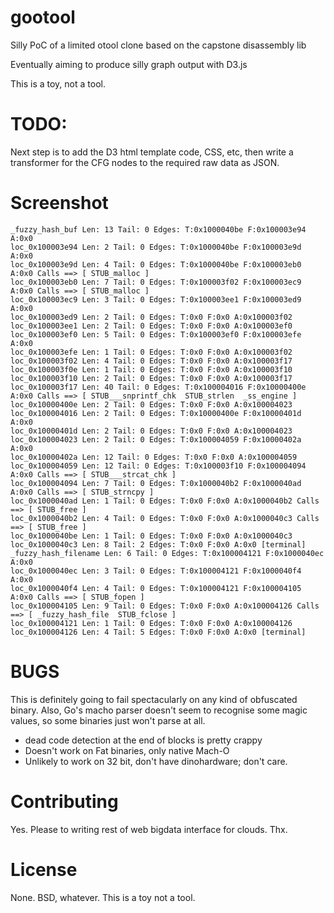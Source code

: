 gootool
=======

Silly PoC of a limited otool clone based on the capstone disassembly lib

Eventually aiming to produce silly graph output with D3.js

This is a toy, not a tool.

TODO:
=======

Next step is to add the D3 html template code, CSS, etc, then write a transformer for the CFG nodes to the required raw data as JSON.

Screenshot
=======

```
_fuzzy_hash_buf Len: 13 Tail: 0 Edges: T:0x1000040be F:0x100003e94 A:0x0
loc_0x100003e94 Len: 2 Tail: 0 Edges: T:0x1000040be F:0x100003e9d A:0x0
loc_0x100003e9d Len: 4 Tail: 0 Edges: T:0x1000040be F:0x100003eb0 A:0x0 Calls ==> [ STUB_malloc ]
loc_0x100003eb0 Len: 7 Tail: 0 Edges: T:0x100003f02 F:0x100003ec9 A:0x0 Calls ==> [ STUB_malloc ]
loc_0x100003ec9 Len: 3 Tail: 0 Edges: T:0x100003ee1 F:0x100003ed9 A:0x0
loc_0x100003ed9 Len: 2 Tail: 0 Edges: T:0x0 F:0x0 A:0x100003f02
loc_0x100003ee1 Len: 2 Tail: 0 Edges: T:0x0 F:0x0 A:0x100003ef0
loc_0x100003ef0 Len: 5 Tail: 0 Edges: T:0x100003ef0 F:0x100003efe A:0x0
loc_0x100003efe Len: 1 Tail: 0 Edges: T:0x0 F:0x0 A:0x100003f02
loc_0x100003f02 Len: 4 Tail: 0 Edges: T:0x0 F:0x0 A:0x100003f17
loc_0x100003f0e Len: 1 Tail: 0 Edges: T:0x0 F:0x0 A:0x100003f10
loc_0x100003f10 Len: 2 Tail: 0 Edges: T:0x0 F:0x0 A:0x100003f17
loc_0x100003f17 Len: 40 Tail: 0 Edges: T:0x100004016 F:0x10000400e A:0x0 Calls ==> [ STUB___snprintf_chk  STUB_strlen  _ss_engine ]
loc_0x10000400e Len: 2 Tail: 0 Edges: T:0x0 F:0x0 A:0x100004023
loc_0x100004016 Len: 2 Tail: 0 Edges: T:0x10000400e F:0x10000401d A:0x0
loc_0x10000401d Len: 2 Tail: 0 Edges: T:0x0 F:0x0 A:0x100004023
loc_0x100004023 Len: 2 Tail: 0 Edges: T:0x100004059 F:0x10000402a A:0x0
loc_0x10000402a Len: 12 Tail: 0 Edges: T:0x0 F:0x0 A:0x100004059
loc_0x100004059 Len: 12 Tail: 0 Edges: T:0x100003f10 F:0x100004094 A:0x0 Calls ==> [ STUB___strcat_chk ]
loc_0x100004094 Len: 7 Tail: 0 Edges: T:0x1000040b2 F:0x1000040ad A:0x0 Calls ==> [ STUB_strncpy ]
loc_0x1000040ad Len: 1 Tail: 0 Edges: T:0x0 F:0x0 A:0x1000040b2 Calls ==> [ STUB_free ]
loc_0x1000040b2 Len: 4 Tail: 0 Edges: T:0x0 F:0x0 A:0x1000040c3 Calls ==> [ STUB_free ]
loc_0x1000040be Len: 1 Tail: 0 Edges: T:0x0 F:0x0 A:0x1000040c3
loc_0x1000040c3 Len: 8 Tail: 2 Edges: T:0x0 F:0x0 A:0x0 [terminal]
_fuzzy_hash_filename Len: 6 Tail: 0 Edges: T:0x100004121 F:0x1000040ec A:0x0
loc_0x1000040ec Len: 3 Tail: 0 Edges: T:0x100004121 F:0x1000040f4 A:0x0
loc_0x1000040f4 Len: 4 Tail: 0 Edges: T:0x100004121 F:0x100004105 A:0x0 Calls ==> [ STUB_fopen ]
loc_0x100004105 Len: 9 Tail: 0 Edges: T:0x0 F:0x0 A:0x100004126 Calls ==> [ _fuzzy_hash_file  STUB_fclose ]
loc_0x100004121 Len: 1 Tail: 0 Edges: T:0x0 F:0x0 A:0x100004126
loc_0x100004126 Len: 4 Tail: 5 Edges: T:0x0 F:0x0 A:0x0 [terminal]
```

BUGS
=======

This is definitely going to fail spectacularly on any kind of obfuscated binary. Also, Go's macho parser doesn't seem to recognise some magic values, so some binaries just won't parse at all.

- dead code detection at the end of blocks is pretty crappy
- Doesn't work on Fat binaries, only native Mach-O
- Unlikely to work on 32 bit, don't have dinohardware; don't care.

Contributing
=======

Yes. Please to writing rest of web bigdata interface for clouds. Thx.

License
=======

None. BSD, whatever. This is a toy not a tool.


